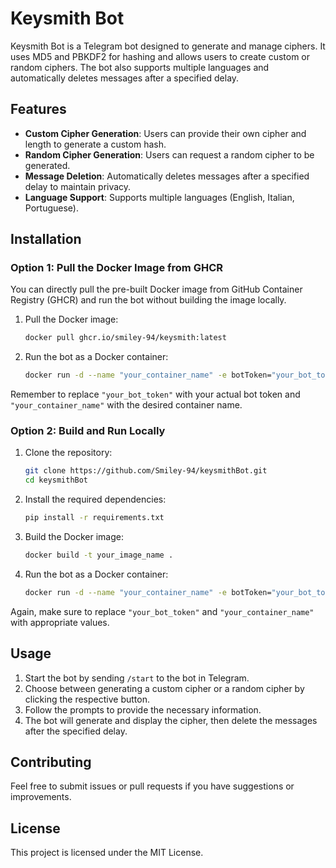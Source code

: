 # Keysmith Bot

Keysmith Bot is a Telegram bot designed to generate and manage ciphers. It uses MD5 and PBKDF2 for hashing and allows users to create custom or random ciphers. The bot also supports multiple languages and automatically deletes messages after a specified delay.

## Features

- **Custom Cipher Generation**: Users can provide their own cipher and length to generate a custom hash.
- **Random Cipher Generation**: Users can request a random cipher to be generated.
- **Message Deletion**: Automatically deletes messages after a specified delay to maintain privacy.
- **Language Support**: Supports multiple languages (English, Italian, Portuguese).

## Installation

### Option 1: Pull the Docker Image from GHCR

You can directly pull the pre-built Docker image from GitHub Container Registry (GHCR) and run the bot without building the image locally.

1. Pull the Docker image:
    ```bash
    docker pull ghcr.io/smiley-94/keysmith:latest
    ```

2. Run the bot as a Docker container:
    ```bash
    docker run -d --name "your_container_name" -e botToken="your_bot_token" ghcr.io/smiley-94/keysmith:latest
    ```

Remember to replace `"your_bot_token"` with your actual bot token and `"your_container_name"` with the desired container name.

### Option 2: Build and Run Locally

1. Clone the repository:
    ```bash
    git clone https://github.com/Smiley-94/keysmithBot.git
    cd keysmithBot
    ```

2. Install the required dependencies:
    ```bash
    pip install -r requirements.txt
    ```

3. Build the Docker image:
    ```bash
    docker build -t your_image_name .
    ```

4. Run the bot as a Docker container:
    ```bash
    docker run -d --name "your_container_name" -e botToken="your_bot_token" your_image_name
    ```

Again, make sure to replace `"your_bot_token"` and `"your_container_name"` with appropriate values.

## Usage

1. Start the bot by sending `/start` to the bot in Telegram.
2. Choose between generating a custom cipher or a random cipher by clicking the respective button.
3. Follow the prompts to provide the necessary information.
4. The bot will generate and display the cipher, then delete the messages after the specified delay.

## Contributing

Feel free to submit issues or pull requests if you have suggestions or improvements.

## License

This project is licensed under the MIT License.
